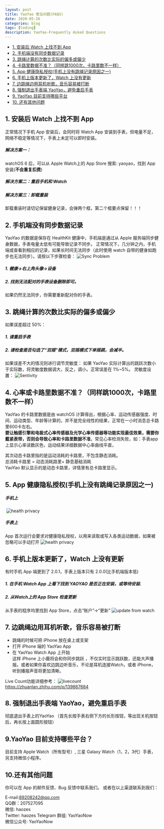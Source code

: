 ```yaml
---
layout: post
title: YaoYao 常见问题(FAQS)
date: 2020-05-26
categories: blog
tags: [Coding]
description: YaoYao-Frequently Asked Questions
---
```

* [1. 安装后 Watch 上找不到 App](#WatchApp)
* [2. 手机端没有同步数据记录](#2)
* [3. 跳绳计算的次数比实际的偏多或偏少](#-1)
* [4. 卡路里数据不准？（同样跳1000次，卡路里数不一样）](#-1)
* [5. App 健康隐私授权(手机上没有跳绳记录原因之一)](#App)
* [6. 手机上版本更新了，Watch 上没有更新](#Watch)
* [7. 边跳绳边用耳机听歌，音乐容易被打断](#LiveCount)
* [8. 强制退出手表端 YaoYao，避免重启手表](#YaoYao)
* [9. YaoYao 目前支持哪些平台](#platform)
* [10. 还有其他问题](#-1)

##  <a name='WatchApp'></a>1. 安装后 Watch 上找不到 App
正常情况下手机 App 安装后，会同时将 Watch App 安装到手表，但电量不足，网络不稳定等情况下，手表上未定可以即时安装。 

#####  解决方案一：
watchOS 6 后，可以从 Apple Watch上的 App Store 搜索: yaoyao，找到 App 安装(__不会重复扣费__)

##### 解决方案二：重启手机和 Watch

#####  解决方案三：卸载重装
卸载重装时请切记保留健身记录，会弹两个框，第二个框要点保留！！！


##  <a name='2'></a>2. 手机端没有同步数据记录
YaoYao 的数据是保存在 HealthKit 健康中，手机端是通过从 Apple 服务端同步健身数据，手表电量太低有可能导致记录不同步。
正常情况下，几分钟之内，手机端或查看到相应的记录，如果长时间无法同步（此时使用 watch 自带的健身如跑步也无法同步）。请按以下步骤检查：
![Sync Problem](http://cdn.onlytalk.top/blog/faq-2.jpg)
#####  1. 健康->右上角头像->设备
#####  2. 找到无法配对的手表设备删除即可。
如果仍然无法同步，你需要重新配对你的手表。


##  <a name='-1'></a>3. 跳绳计算的次数比实际的偏多或偏少
如果误差超过 50%：
#####  1. 请重启手表
#####  2. 请检查是否勾选了“双摇”模式，双摇模式下单摇跳，会减半。
如果误差不大的情况则进行调节灵敏度：
如果 YaoYao 实际计算出的跳跃次数小于实际数，将灵敏度数据调大，反之，调小。正常误差在 1%~5%。
灵敏度设置：
![Sentivity](http://cdn.onlytalk.top/blog/faq4_zh.jpg)


##  <a name='-1'></a>4. 心率或卡路里数据不准？（同样跳1000次，卡路里数不一样）
YaoYao 的卡路里数据是由 watchOS 计算得出，根据心率、运动传感器强度、时间、运动类型、年龄等计算的，并不是完全线性的结果，正常在一小时消息总卡路里600卡左右。  
__要让触感引擎和电极式心率传感器及光学心率传感器等功能实现最佳效果，需要你戴紧表带，否则会导致心率和卡路里数据不准__，常见心率检测失败，如：手表app 上显示心率读数灰色，运动结果详细数据中心率曲线平直，

其次动态卡路里指的是运动消耗的卡路里，不包含静态消耗。  
总消耗卡路里 = 动态消耗路里+ 静息基础消耗  
YaoYao 默认显示的是动态卡路里，详情里有总卡路里显示。

##  <a name='App'></a>5. App 健康隐私授权(手机上没有跳绳记录原因之一)
#####  手机上
 ![health privacy](http://cdn.onlytalk.top/blog/faq6_1_cn.jpg)

#####  手表上
App 首次运行会要求对健康隐私授权，以用来读取或写入各类运动数据，如果被忽略可以手动打开
![health privacy](http://cdn.onlytalk.top/blog/faq6_cn.jpg)


##  <a name='Watch'></a>6. 手机上版本更新了，Watch 上没有更新
有时手机 App 端更到了 2.0.1，手表上版本只有 2.0.0(比手机端版本低)
#####  1. 在手机 Watch App 上看下找到 YAOYAO 是否正在安装，或等待安装.
#####  2. 从Watch上的 App Store 检查更新
 从手表的程序坞里找到 App Store，点击“账户”->“更新”
 ![update from watch](http://cdn.onlytalk.top/blog/faq-3_zh.jpg)

##  <a name='LiveCount'></a>7. 边跳绳边用耳机听歌，音乐容易被打断
- 跳绳的时候可把 iPhone 放在桌上或支架  
- 打开 iPhone 端的 YaoYao App  
- 在 YaoYao Watch App 上开始  
这样 iPhone 上小鹿将会和你同步跳跃 ，不仅实时显示跳跃数，还能大声播报。或者如果你喜欢边跳边听音乐，不论是耳机连接Watch，或者 iPhone，听到播报声音将更加清晰。 

Live Count功能详细参考：
![livecount](https://cdn.sspai.com/2020/05/12/edf762cb42cef688570528e37c4a175e.gif)
https://zhuanlan.zhihu.com/p/139867684

##  <a name='YaoYao'></a>8. 强制退出手表端 YaoYao，避免重启手表
彻底退出手表上的YaoYao （首先长按手表右侧下方的长形按钮，等出现关机按钮后，再长按上面圆形按钮）

##  <a name='platform'></a>9.YaoYao 目前支持哪些平台？
目前支持 Apple Watch（所有型号）, 三星 Galaxy Watch（1，2，3代）手表，另支持微信小程序。 

##  <a name='-1'></a>10.还有其他问题
你可以在 App 的邮件反馈、Bug 反馈中联系我们。
或者在以上渠道联系到我们： 

E-mail:89208242@qq.com  
QQ群：207527095  
微信: haozes  
Twitter: haozes
Telegram 群组: YaoYaoNow  
微信公众号: YaoYaoNow   


